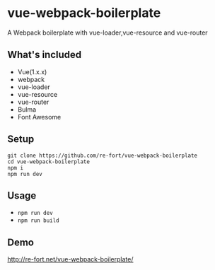vue-webpack-boilerplate
======================

A Webpack boilerplate with vue-loader,vue-resource and vue-router

## What's included
- Vue(1.x.x)
- webpack
- vue-loader
- vue-resource
- vue-router
- Bulma
- Font Awesome

## Setup
```
git clone https://github.com/re-fort/vue-webpack-boilerplate
cd vue-webpack-boilerplate
npm i
npm run dev
```

## Usage
- `npm run dev`
- `npm run build`

## Demo
http://re-fort.net/vue-webpack-boilerplate/